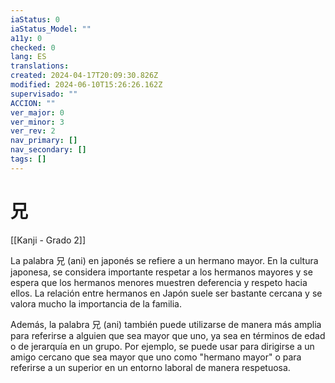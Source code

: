 ```yaml
---
iaStatus: 0
iaStatus_Model: ""
a11y: 0
checked: 0
lang: ES
translations: 
created: 2024-04-17T20:09:30.826Z
modified: 2024-06-10T15:26:26.162Z
supervisado: ""
ACCION: ""
ver_major: 0
ver_minor: 3
ver_rev: 2
nav_primary: []
nav_secondary: []
tags: []
---
```

# 兄

[[Kanji - Grado 2]]

La palabra 兄 (ani) en japonés se refiere a un hermano mayor. En la cultura japonesa, se considera importante respetar a los hermanos mayores y se espera que los hermanos menores muestren deferencia y respeto hacia ellos. La relación entre hermanos en Japón suele ser bastante cercana y se valora mucho la importancia de la familia.

Además, la palabra 兄 (ani) también puede utilizarse de manera más amplia para referirse a alguien que sea mayor que uno, ya sea en términos de edad o de jerarquía en un grupo. Por ejemplo, se puede usar para dirigirse a un amigo cercano que sea mayor que uno como "hermano mayor" o para referirse a un superior en un entorno laboral de manera respetuosa.

